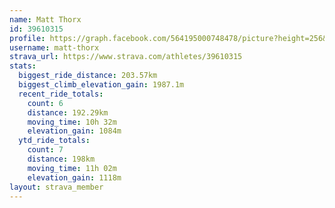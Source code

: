 ```yaml
---
name: Matt Thorx
id: 39610315
profile: https://graph.facebook.com/564195000748478/picture?height=256&width=256
username: matt-thorx
strava_url: https://www.strava.com/athletes/39610315
stats:
  biggest_ride_distance: 203.57km
  biggest_climb_elevation_gain: 1987.1m
  recent_ride_totals:
    count: 6
    distance: 192.29km
    moving_time: 10h 32m
    elevation_gain: 1084m
  ytd_ride_totals:
    count: 7
    distance: 198km
    moving_time: 11h 02m
    elevation_gain: 1118m
layout: strava_member
--- 
```

